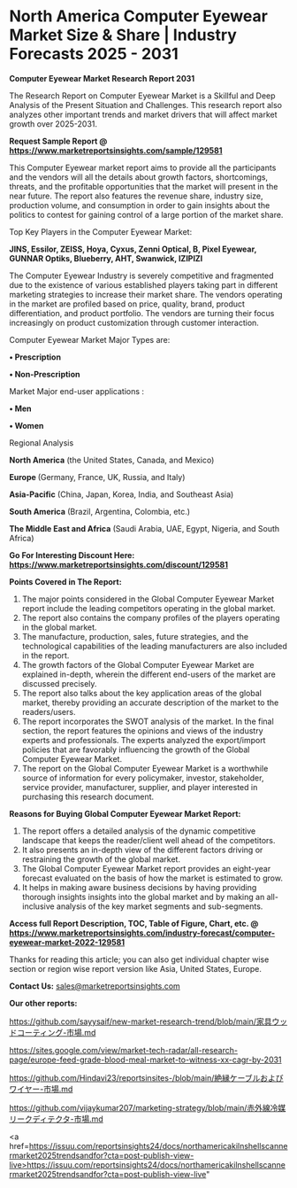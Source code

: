 # North America Computer Eyewear Market Size & Share | Industry Forecasts 2025 - 2031

<strong>Computer Eyewear Market Research Report 2031</strong>

The Research Report on Computer Eyewear Market is a Skillful and Deep Analysis of the Present Situation and Challenges. This research report also analyzes other important trends and market drivers that will affect market growth over 2025-2031.

<strong>Request Sample Report @ <a href=https://www.marketreportsinsights.com/sample/129581>https://www.marketreportsinsights.com/sample/129581</a></strong>

This Computer Eyewear market report aims to provide all the participants and the vendors will all the details about growth factors, shortcomings, threats, and the profitable opportunities that the market will present in the near future. The report also features the revenue share, industry size, production volume, and consumption in order to gain insights about the politics to contest for gaining control of a large portion of the market share.

Top Key Players in the Computer Eyewear Market:

<strong>JINS, Essilor, ZEISS, Hoya, Cyxus, Zenni Optical, B, Pixel Eyewear, GUNNAR Optiks, Blueberry, AHT, Swanwick, IZIPIZI</strong>

The Computer Eyewear Industry is severely competitive and fragmented due to the existence of various established players taking part in different marketing strategies to increase their market share. The vendors operating in the market are profiled based on price, quality, brand, product differentiation, and product portfolio. The vendors are turning their focus increasingly on product customization through customer interaction.

Computer Eyewear Market Major Types are:

<strong>• Prescription

• Non-Prescription</strong>

Market Major end-user applications :

<strong>• Men

• Women</strong>

Regional Analysis

</u><strong><b>North America</b></strong> (the United States, Canada, and Mexico)

<strong><b>Europe </b></strong>(Germany, France, UK, Russia, and Italy)

<strong><b>Asia-Pacific</b></strong> (China, Japan, Korea, India, and Southeast Asia)

<strong><b>South America</b></strong> (Brazil, Argentina, Colombia, etc.)

<strong><b>The Middle East and Africa</b></strong> (Saudi Arabia, UAE, Egypt, Nigeria, and South Africa)

<strong>Go For Interesting Discount Here: <a href=https://www.marketreportsinsights.com/discount/129581>https://www.marketreportsinsights.com/discount/129581</a></strong>

<strong>Points Covered in The Report:</strong>
<ol>
  <li>The major points considered in the Global Computer Eyewear Market report include the leading competitors operating in the global market.</li>
  <li>The report also contains the company profiles of the players operating in the global market.</li>
  <li>The manufacture, production, sales, future strategies, and the technological capabilities of the leading manufacturers are also included in the report.</li>
  <li>The growth factors of the Global Computer Eyewear Market are explained in-depth, wherein the different end-users of the market are discussed precisely.</li>
  <li>The report also talks about the key application areas of the global market, thereby providing an accurate description of the market to the readers/users.</li>
  <li>The report incorporates the SWOT analysis of the market. In the final section, the report features the opinions and views of the industry experts and professionals. The experts analyzed the export/import policies that are favorably influencing the growth of the Global Computer Eyewear Market.</li>
  <li>The report on the Global Computer Eyewear Market is a worthwhile source of information for every policymaker, investor, stakeholder, service provider, manufacturer, supplier, and player interested in purchasing this research document.</li>
</ol>
<strong>Reasons for Buying Global Computer Eyewear Market Report:</strong>

<ol>
  <li>The report offers a detailed analysis of the dynamic competitive landscape that keeps the reader/client well ahead of the competitors.</li>
  <li>It also presents an in-depth view of the different factors driving or restraining the growth of the global market.</li>
  <li>The Global Computer Eyewear Market report provides an eight-year forecast evaluated on the basis of how the market is estimated to grow.</li>
  <li>It helps in making aware business decisions by having providing thorough insights insights into the global market and by making an all-inclusive analysis of the key market segments and sub-segments.</li>
</ol>
<strong>Access full Report Description, TOC, Table of Figure, Chart, etc. @ <a href=https://www.marketreportsinsights.com/industry-forecast/computer-eyewear-market-2022-129581>https://www.marketreportsinsights.com/industry-forecast/computer-eyewear-market-2022-129581</a></strong>


Thanks for reading this article; you can also get individual chapter wise section or region wise report version like Asia, United States, Europe.

<strong>Contact Us:</strong>
sales@marketreportsinsights.com

<strong>Our other reports:</strong>

<a href=https://github.com/sayysaif/new-market-research-trend/blob/main/家具ウッドコーティング-市場.md>https://github.com/sayysaif/new-market-research-trend/blob/main/家具ウッドコーティング-市場.md</a>

<a href=https://sites.google.com/view/market-tech-radar/all-research-page/europe-feed-grade-blood-meal-market-to-witness-xx-cagr-by-2031>https://sites.google.com/view/market-tech-radar/all-research-page/europe-feed-grade-blood-meal-market-to-witness-xx-cagr-by-2031</a>

<a href=https://github.com/Hindavi23/reportsinsites-/blob/main/絶縁ケーブルおよびワイヤー-市場.md>https://github.com/Hindavi23/reportsinsites-/blob/main/絶縁ケーブルおよびワイヤー-市場.md</a>

<a href=https://github.com/vijaykumar207/marketing-strategy/blob/main/赤外線冷媒リークディテクタ-市場.md>https://github.com/vijaykumar207/marketing-strategy/blob/main/赤外線冷媒リークディテクタ-市場.md</a>

<a href=https://issuu.com/reportsinsights24/docs/northamericakilnshellscannermarket2025trendsandfor?cta=post-publish-view-live>https://issuu.com/reportsinsights24/docs/northamericakilnshellscannermarket2025trendsandfor?cta=post-publish-view-live</a>"
